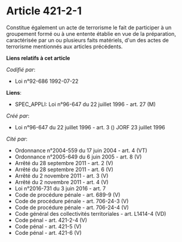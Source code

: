 # Article 421-2-1

Constitue également un acte de terrorisme le fait de participer à un groupement formé ou à une entente établie en vue de la
préparation, caractérisée par un ou plusieurs faits matériels, d'un des actes de terrorisme mentionnés aux articles
précédents.

**Liens relatifs à cet article**

_Codifié par_:

  - Loi n°92-686 1992-07-22

**Liens**:

  - SPEC_APPLI: Loi n°96-647 du 22 juillet 1996 - art. 27 (M)

_Créé par_:

  - Loi n°96-647 du 22 juillet 1996 - art. 3 () JORF 23 juillet 1996

_Cité par_:

  - Ordonnance n°2004-559 du 17 juin 2004 - art. 4 (VT)
  - Ordonnance n°2005-649 du 6 juin 2005 - art. 8 (V)
  - Arrêté du 28 septembre 2011 - art. 2 (V)
  - Arrêté du 28 septembre 2011 - art. 6 (V)
  - Arrêté du 2 novembre 2011 - art. 3 (V)
  - Arrêté du 2 novembre 2011 - art. 4 (V)
  - Loi n°2016-731 du 3 juin 2016 - art. 7
  - Code de procédure pénale - art. 689-9 (V)
  - Code de procédure pénale - art. 706-24-3 (V)
  - Code de procédure pénale - art. 706-24-4 (V)
  - Code général des collectivités territoriales - art. L1414-4 (VD)
  - Code pénal - art. 421-2-4 (V)
  - Code pénal - art. 421-5 (V)
  - Code pénal - art. 421-6 (V)
